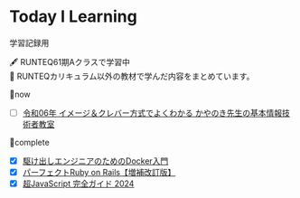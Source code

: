 # Today I Learning

学習記録用

:fountain_pen: RUNTEQ61期Aクラスで学習中  
:open_book: RUNTEQカリキュラム以外の教材で学んだ内容をまとめています。

📝now  
- [ ] [令和06年 イメージ＆クレバー方式でよくわかる かやのき先生の基本情報技術者教室](https://gihyo.jp/book/2023/978-4-297-13827-1)

📕complete  
- [x] [駆け出しエンジニアのためのDocker入門](https://www.udemy.com/course/docker-startup/?couponCode=PLOYALTY0923)
- [x] [パーフェクトRuby on Rails【増補改訂版】](https://gihyo.jp/book/2020/978-4-297-11462-6)
- [x] [超JavaScript 完全ガイド 2024](https://www.udemy.com/share/106u543@V5HUMfho8Ahwt7zR20UTqzBLrpi1Rdh3QuLB7D6NESNWFribyRpjGNCQV7jGjjZJaw==/)
